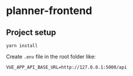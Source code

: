 # planner-frontend

## Project setup

```
yarn install
```

Create `.env` file in the root folder like:

```
VUE_APP_API_BASE_URL=http://127.0.0.1:5000/api
```
